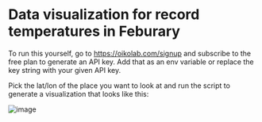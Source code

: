 # Data visualization for record temperatures in Feburary

To run this yourself, go to https://oikolab.com/signup and subscribe to the free plan to generate an API key. Add that as an env variable or replace the key string with your given API key.

Pick the lat/lon of the place you want to look at and run the script to generate a visualization that looks like this:

![image](https://user-images.githubusercontent.com/7266609/109435064-6d697980-79e6-11eb-8535-e94acd54b86a.png)
